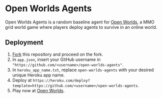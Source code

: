 # Open Worlds Agents

Open Worlds Agents is a random baseline agent for [Open Worlds](https://github.com/jetnew/open-worlds), a MMO grid world game where players deploy agents to survive in an online world.

## Deployment
1. [Fork](https://github.com/jetnew/open-worlds-agents/fork) this repository and proceed on the fork.
2. In `app.json`, insert your GitHub username in `"https://github.com/<username>/open-worlds-agents"`.
3. In `heroku_app_name.txt`, replace `open-worlds-agents` with your desired unique Heroku app name.
4. Deploy at `https://heroku.com/deploy?template=https://github.com/<username>/open-worlds-agents`.
5. Play now at [Open Worlds](https://share.streamlit.io/jetnew/open-worlds).
